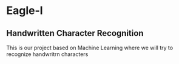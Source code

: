 # Eagle-I
<h2> Handwritten Character Recognition </h2>
<p> This is our project based on Machine Learning where we will try to recognize handwritrn characters </p>
